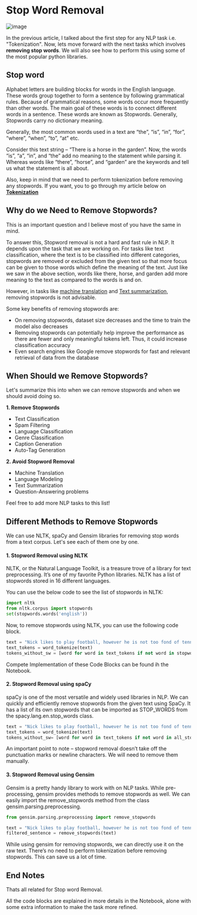# Stop Word Removal

![image](https://user-images.githubusercontent.com/22586467/122515936-c3ad0780-d02b-11eb-89dd-b71b72349b5d.png)

In the previous article, I talked about the first step for any NLP task i.e. "Tokenization". Now, lets move forward with the next tasks which involves **removing stop words**. We will also see how to perform this using some of the most popular python libraries.

## Stop word

Alphabet letters are building blocks for words in the English language. These words group together to form a sentence by following grammatical rules. Because of grammatical reasons, some words occur more frequently than other words. The main goal of these words is to connect different words in a sentence. These words are known as Stopwords. Generally, Stopwords carry no dictionary meaning.

>
Generally, the most common words used in a text are “the”, “is”, “in”, “for”, “where”, “when”, “to”, “at” etc.

Consider this text string – “There is a horse in the garden”. Now, the words “is”, “a”, “in”, and  “the” add no meaning to the statement while parsing it. Whereas words like “there”, “horse”, and “garden” are the keywords and tell us what the statement is all about.

Also, keep in mind that we need to perform tokenization before removing any stopwords. If you want, you to go through my article below on [**Tokenization**](https://github.com/mittalsharad/NLP/blob/main/NLP_Basics/Tokenization/Tokenization.md)


## Why do we Need to Remove Stopwords?

This is an important question and I believe most of you have the same in mind.

To answer this, Stopword removal is not a hard and fast rule in NLP. It depends upon the task that we are working on. For tasks like text classification, where the text is to be classified into different categories, stopwords are removed or excluded from the given text so that more focus can be given to those words which define the meaning of the text. Just like we saw in the above section, words like there, horse, and garden add more meaning to the text as compared to the words is and on.

However, in tasks like [machine translation](https://www.analyticsvidhya.com/blog/2019/01/neural-machine-translation-keras/?utm_source=blog&utm_medium=how-to-remove-stopwords-text-normalization-nltk-spacy-gensim-python) and [Text summarization](https://www.analyticsvidhya.com/blog/2019/06/comprehensive-guide-text-summarization-using-deep-learning-python/?utm_source=blog&utm_medium=how-to-remove-stopwords-text-normalization-nltk-spacy-gensim-python), removing stopwords is not advisable.

Some key benefits of removing stopwords are:
- On removing stopwords, dataset size decreases and the time to train the model also decreases
- Removing stopwords can potentially help improve the performance as there are fewer and only meaningful tokens left. Thus, it could increase classification accuracy
- Even search engines like Google remove stopwords for fast and relevant retrieval of data from the database

## When Should we Remove Stopwords?

Let's summarize this into when we can remove stopwords and when we should avoid doing so.

**1. Remove Stopwords**
- Text Classification
- Spam Filtering
- Language Classification
- Genre Classification
- Caption Generation
- Auto-Tag Generation
 
**2. Avoid Stopword Removal**
- Machine Translation
- Language Modeling
- Text Summarization
- Question-Answering problems

Feel free to add more NLP tasks to this list!

## Different Methods to Remove Stopwords

We  can use NLTK, spaCy and Gensim libraries for removing stop words from a text corpus. Let's see each of them one by one.

#### 1. Stopword Removal using NLTK

NLTK, or the Natural Language Toolkit, is a treasure trove of a library for text preprocessing. It’s one of my favorite Python libraries. NLTK has a list of stopwords stored in 16 different languages.

You can use the below code to see the list of stopwords in NLTK:

```python
import nltk
from nltk.corpus import stopwords
set(stopwords.words('english'))
```
Now, to remove stopwords using NLTK, you can use the following code block. 

```python
text = "Nick likes to play football, however he is not too fond of tennis."
text_tokens = word_tokenize(text)
tokens_without_sw = [word for word in text_tokens if not word in stopwords.words()]
```
Compete Implementation of these Code Blocks can be found ih the Notebook.

#### 2. Stopword Removal using spaCy
spaCy is one of the most versatile and widely used libraries in NLP. We can quickly and efficiently remove stopwords from the given text using SpaCy. It has a list of its own stopwords that can be imported as STOP_WORDS from the spacy.lang.en.stop_words class.

```python
text = "Nick likes to play football, however he is not too fond of tennis."
text_tokens = word_tokenize(text)
tokens_without_sw= [word for word in text_tokens if not word in all_stopwords]

```
An important point to note – stopword removal doesn’t take off the punctuation marks or newline characters. We will need to remove them manually.

#### 3. Stopword Removal using Gensim
Gensim is a pretty handy library to work with on NLP tasks. While pre-processing, gensim provides methods to remove stopwords as well. We can easily import the remove_stopwords method from the class gensim.parsing.preprocessing.

```python
from gensim.parsing.preprocessing import remove_stopwords

text = "Nick likes to play football, however he is not too fond of tennis."
filtered_sentence = remove_stopwords(text)
```
While using gensim for removing stopwords, we can directly use it on the raw text. There’s no need to perform tokenization before removing stopwords. This can save us a lot of time.

## End Notes

Thats all related for Stop word Removal.

All the code blocks are explained in more details in the Notebook, alone with some extra information to make the task more refined.
